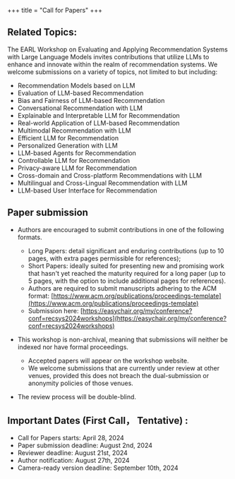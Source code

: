 +++
title = "Call for Papers"
+++

## Related Topics:

The EARL Workshop on Evaluating and Applying Recommendation Systems with Large Language Models invites contributions that utilize LLMs to enhance and innovate within the realm of recommendation systems. We welcome submissions on a variety of topics, not limited to but including:

- Recommendation Models based on LLM
- Evaluation of LLM-based Recommendation
- Bias and Fairness of LLM-based Recommendation
- Conversational Recommendation with LLM
- Explainable and Interpretable LLM for Recommendation
- Real-world Application of LLM-based Recommendation
- Multimodal Recommendation with LLM
- Efficient LLM for Recommendation
- Personalized Generation with LLM
- LLM-based Agents for Recommendation
- Controllable LLM for Recommendation
- Privacy-aware LLM for Recommendation
- Cross-domain and Cross-platform Recommendations with LLM
- Multilingual and Cross-Lingual Recommendation with LLM
- LLM-based User Interface for Recommendation

## Paper submission  
- Authors are encouraged to submit contributions in one of the following formats.
  - Long Papers: detail significant and enduring contributions (up to 10 pages, with extra pages permissible for references); 
  - Short Papers: ideally suited for presenting new and promising work that hasn't yet reached the maturity required for a long paper (up to 5 pages, with the option to include additional pages for references). 
  - Authors are required to submit manuscripts adhering to the ACM format: [https://www.acm.org/publications/proceedings-template](https://www.acm.org/publications/proceedings-template) 
  - Submission here: [https://easychair.org/my/conference?conf=recsys2024workshops](https://easychair.org/my/conference?conf=recsys2024workshops) 

- This workshop is non-archival, meaning that submissions will neither be indexed nor have formal proceedings.
  - Accepted papers will appear on the workshop website.
  - We welcome submissions that are currently under review at other venues, provided this does not breach the dual-submission or anonymity policies of those venues.
- The review process will be double-blind.

## Important Dates (First Call， Tentative) : 
- Call for Papers starts: April 28, 2024
- Paper submission deadline: August 2nd, 2024
- Reviewer deadline: August 21st, 2024
- Author notification: August 27th, 2024
- Camera-ready version deadline: September 10th, 2024
